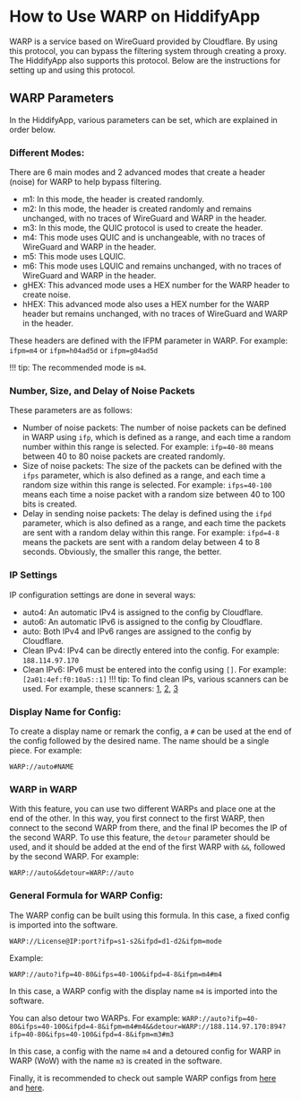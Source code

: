 # How to Use WARP on HiddifyApp
WARP is a service based on WireGuard provided by Cloudflare. By using this protocol, you can bypass the filtering system through creating a proxy. The HiddifyApp also supports this protocol. Below are the instructions for setting up and using this protocol.

## WARP Parameters
In the HiddifyApp, various parameters can be set, which are explained in order below.

### Different Modes:
There are 6 main modes and 2 advanced modes that create a header (noise) for WARP to help bypass filtering.
- m1: In this mode, the header is created randomly.
- m2: In this mode, the header is created randomly and remains unchanged, with no traces of WireGuard and WARP in the header.
- m3: In this mode, the QUIC protocol is used to create the header.
- m4: This mode uses QUIC and is unchangeable, with no traces of WireGuard and WARP in the header.
- m5: This mode uses LQUIC.
- m6: This mode uses LQUIC and remains unchanged, with no traces of WireGuard and WARP in the header.
- gHEX: This advanced mode uses a HEX number for the WARP header to create noise.
- hHEX: This advanced mode also uses a HEX number for the WARP header but remains unchanged, with no traces of WireGuard and WARP in the header.

These headers are defined with the IFPM parameter in WARP. For example: `ifpm=m4` or `ifpm=h04ad5d` or `ifpm=g04ad5d`

!!! tip:
     The recommended mode is `m4`.

### Number, Size, and Delay of Noise Packets
These parameters are as follows:
- Number of noise packets: The number of noise packets can be defined in WARP using `ifp`, which is defined as a range, and each time a random number within this range is selected. For example: `ifp=40-80` means between 40 to 80 noise packets are created randomly.
- Size of noise packets: The size of the packets can be defined with the `ifps` parameter, which is also defined as a range, and each time a random size within this range is selected. For example: `ifps=40-100` means each time a noise packet with a random size between 40 to 100 bits is created.
- Delay in sending noise packets: The delay is defined using the `ifpd` parameter, which is also defined as a range, and each time the packets are sent with a random delay within this range. For example: `ifpd=4-8` means the packets are sent with a random delay between 4 to 8 seconds. Obviously, the smaller this range, the better.

### IP Settings
IP configuration settings are done in several ways:
- auto4: An automatic IPv4 is assigned to the config by Cloudflare.
- auto6: An automatic IPv6 is assigned to the config by Cloudflare.
- auto: Both IPv4 and IPv6 ranges are assigned to the config by Cloudflare.
- Clean IPv4: IPv4 can be directly entered into the config. For example: `188.114.97.170`
- Clean IPv6: IPv6 must be entered into the config using `[]`. For example: `[2a01:4ef:f0:10a5::1]`
  !!! tip:
     To find clean IPs, various scanners can be used. For example, these scanners: [1](https://github.com/MortezaBashsiz/CFScanner), [2](https://github.com/azavaxhuman/Quick_WARP_on_WARP), [3](https://github.com/Ptechgithub/WARP)

### Display Name for Config:
To create a display name or remark the config, a `#` can be used at the end of the config followed by the desired name. The name should be a single piece. For example:

`WARP://auto#NAME`

### WARP in WARP
With this feature, you can use two different WARPs and place one at the end of the other. In this way, you first connect to the first WARP, then connect to the second WARP from there, and the final IP becomes the IP of the second WARP. To use this feature, the `detour` parameter should be used, and it should be added at the end of the first WARP with `&&`, followed by the second WARP. For example:

`WARP://auto&&detour=WARP://auto`

### General Formula for WARP Config:
The WARP config can be built using this formula. In this case, a fixed config is imported into the software.

`WARP://License@IP:port?ifp=s1-s2&ifpd=d1-d2&ifpm=mode`

Example:

`WARP://auto?ifp=40-80&ifps=40-100&ifpd=4-8&ifpm=m4#m4`

In this case, a WARP config with the display name `m4` is imported into the software.

You can also detour two WARPs. For example:
`WARP://auto?ifp=40-80&ifps=40-100&ifpd=4-8&ifpm=m4#m4&&detour=WARP://188.114.97.170:894?ifp=40-80&ifps=40-100&ifpd=4-8&ifpm=m3#m3`

In this case, a config with the name `m4` and a detoured config for WARP in WARP (WoW) with the name `m3` is created in the software.

Finally, it is recommended to check out sample WARP configs from [here](https://raw.githubusercontent.com/hiddify/hiddify-next/main/test.configs/WARP) and [here](https://raw.githubusercontent.com/hiddify/hiddify-next/main/test.configs/WARP2).
